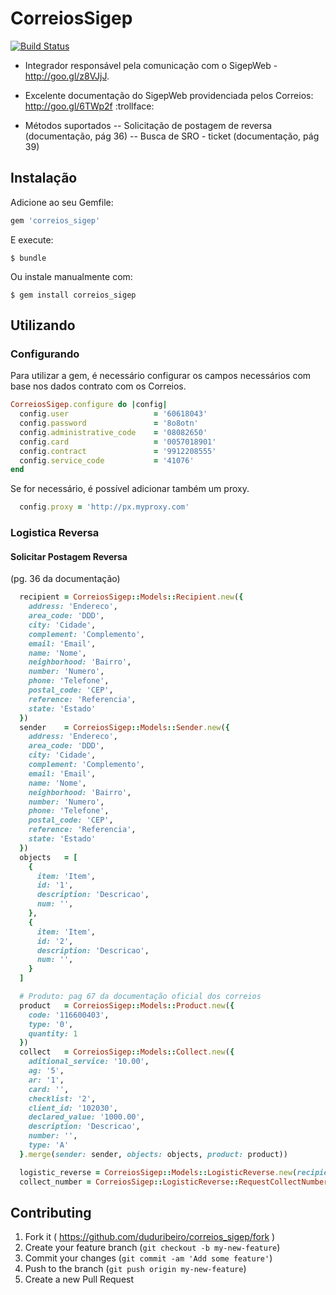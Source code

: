 CorreiosSigep
=============

[![Build Status](https://travis-ci.org/duduribeiro/correios_sigep.svg?branch=master)](https://travis-ci.org/duduribeiro/correios_sigep)

- Integrador responsável pela comunicação com o SigepWeb - http://goo.gl/z8VJjJ.
- Excelente documentação do SigepWeb providenciada pelos Correios: http://goo.gl/6TWp2f :trollface:

- Métodos suportados
-- Solicitação de postagem de reversa (documentação, pág 36)
-- Busca de SRO - ticket (documentação, pág 39)

## Instalação

Adicione ao seu Gemfile:

```ruby
gem 'correios_sigep'
```

E execute:

    $ bundle

Ou instale manualmente com:

    $ gem install correios_sigep

## Utilizando

### Configurando
Para utilizar a gem, é necessário configurar os campos necessários com base nos dados contrato com os Correios.

```ruby
CorreiosSigep.configure do |config|
  config.user                   = '60618043'
  config.password               = '8o8otn'
  config.administrative_code    = '08082650'
  config.card                   = '0057018901'
  config.contract               = '9912208555'
  config.service_code           = '41076'
end
```

Se for necessário, é possível adicionar também um proxy.

```ruby
  config.proxy = 'http://px.myproxy.com'
```

### Logistica Reversa

#### Solicitar Postagem Reversa
(pg. 36 da documentação)

```ruby
  recipient = CorreiosSigep::Models::Recipient.new({
    address: 'Endereco',
    area_code: 'DDD',
    city: 'Cidade',
    complement: 'Complemento',
    email: 'Email',
    name: 'Nome',
    neighborhood: 'Bairro',
    number: 'Numero',
    phone: 'Telefone',
    postal_code: 'CEP',
    reference: 'Referencia',
    state: 'Estado'
  })
  sender    = CorreiosSigep::Models::Sender.new({
    address: 'Endereco',
    area_code: 'DDD',
    city: 'Cidade',
    complement: 'Complemento',
    email: 'Email',
    name: 'Nome',
    neighborhood: 'Bairro',
    number: 'Numero',
    phone: 'Telefone',
    postal_code: 'CEP',
    reference: 'Referencia',
    state: 'Estado'
  })
  objects   = [
    {
      item: 'Item',
      id: '1',
      description: 'Descricao',
      num: '',
    },
    {
      item: 'Item',
      id: '2',
      description: 'Descricao',
      num: '',
    }
  ]

  # Produto: pag 67 da documentação oficial dos correios
  product   = CorreiosSigep::Models::Product.new({
    code: '116600403',
    type: '0',
    quantity: 1
  })
  collect   = CorreiosSigep::Models::Collect.new({
    aditional_service: '10.00',
    ag: '5',
    ar: '1',
    card: '',
    checklist: '2',
    client_id: '102030',
    declared_value: '1000.00',
    description: 'Descricao',
    number: '',
    type: 'A'
  }.merge(sender: sender, objects: objects, product: product))

  logistic_reverse = CorreiosSigep::Models::LogisticReverse.new(recipient: recipient, collect: collect)
  collect_number = CorreiosSigep::LogisticReverse::RequestCollectNumber.new(logistic_reverse).process

```

## Contributing

1. Fork it ( https://github.com/duduribeiro/correios_sigep/fork )
2. Create your feature branch (`git checkout -b my-new-feature`)
3. Commit your changes (`git commit -am 'Add some feature'`)
4. Push to the branch (`git push origin my-new-feature`)
5. Create a new Pull Request
